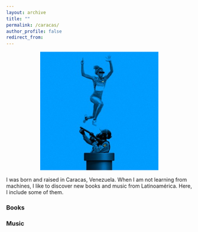 ```yaml
---
layout: archive
title: ""
permalink: /caracas/
author_profile: false
redirect_from:
---
```


<p align="center">
  <img src="/files/YulimarLVB.png" alt=""/>
</p>

<!-- ![Alt text](/files/YulimarLVB.png "a title") -->

I was born and raised in Caracas, Venezuela. When I am not learning from machines, I like to discover new books and music from Latinoamérica. Here, I include some of them.

### Books

### Music

